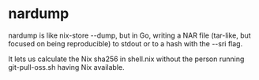 # nardump

nardump is like nix-store --dump, but in Go, writing a NAR file (tar-like,
but focused on being reproducible) to stdout or to a hash with the --sri flag.

It lets us calculate the Nix sha256 in shell.nix without the person running
git-pull-oss.sh having Nix available.
